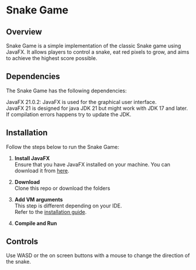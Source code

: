 # Snake Game

## Overview

Snake Game is a simple implementation of the classic Snake game using JavaFX. It allows players to control a snake, eat red pixels to grow, and aims to achieve the highest score possible.

## Dependencies

The Snake Game has the following dependencies:

JavaFX 21.0.2: JavaFX is used for the graphical user interface.\
JavaFX 21 is designed for java JDK 21 but might work with JDK 17 and later.\
If compilation errors happens try to update the JDK.

## Installation
Follow the steps below to run the Snake Game:

1. **Install JavaFX**\
Ensure that you have JavaFX installed on your machine. You can download it from [here](https://gluonhq.com/products/javafx/).

2. **Download**\
   Clone this repo or download the folders

3. **Add VM arguments**\
   This step is different depending on your IDE.\
   Refer to the [installation guide](https://openjfx.io/openjfx-docs/).

4. **Compile and Run**


## Controls
Use WASD or the on screen buttons with a mouse to change the direction of the snake.
